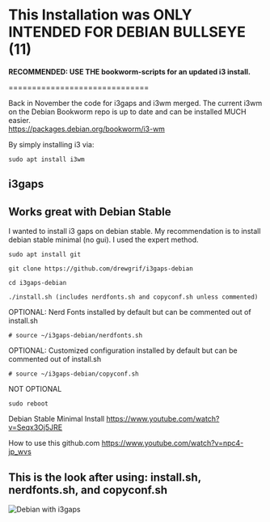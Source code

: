 # This Installation was ONLY INTENDED FOR DEBIAN BULLSEYE (11) 

**RECOMMENDED: USE THE bookworm-scripts for an updated i3 install.**

==============================

Back in November the code for i3gaps and i3wm merged.  The current i3wm on the Debian Bookworm repo is up to date and can be installed MUCH easier.   
https://packages.debian.org/bookworm/i3-wm

By simply installing i3 via:

```
sudo apt install i3wm
```

## i3gaps
## Works great with Debian Stable
I wanted to install i3 gaps on debian stable.
My recommendation is to install debian stable minimal (no gui).
I used the expert method.

```
sudo apt install git

git clone https://github.com/drewgrif/i3gaps-debian

cd i3gaps-debian

./install.sh (includes nerdfonts.sh and copyconf.sh unless commented)
```

OPTIONAL:
Nerd Fonts installed by default but can be commented out of install.sh
```
# source ~/i3gaps-debian/nerdfonts.sh
```
OPTIONAL:
Customized configuration installed by default but can be commented out of install.sh
```
# source ~/i3gaps-debian/copyconf.sh
```
NOT OPTIONAL
```
sudo reboot
```

Debian Stable Minimal Install https://www.youtube.com/watch?v=Seqx3Oj5JRE

How to use this github.com https://www.youtube.com/watch?v=npc4-jp_wvs

## This is the look after using: install.sh, nerdfonts.sh, and copyconf.sh

![Debian with i3gaps](https://raw.githubusercontent.com/drewgrif/blog/main/2022-05-18_17-54.png)
